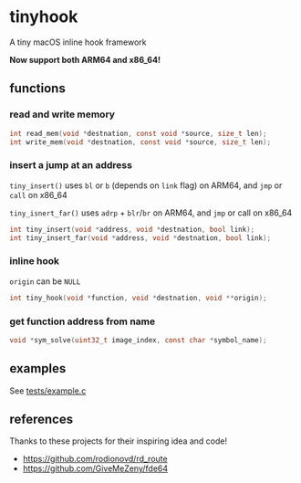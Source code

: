 # tinyhook

A tiny macOS inline hook framework

**Now support both ARM64 and x86_64!**

## functions

### read and write memory

```c
int read_mem(void *destnation, const void *source, size_t len);
int write_mem(void *destnation, const void *source, size_t len);
```

### insert a jump at an address

`tiny_insert()` uses `bl` or `b` (depends on `link` flag) on ARM64, and `jmp` or `call` on x86_64

`tiny_isnert_far()` uses `adrp` + `blr`/`br` on ARM64, and `jmp` or call on x86_64

```c
int tiny_insert(void *address, void *destnation, bool link);
int tiny_insert_far(void *address, void *destnation, bool link);
```

### inline hook

`origin` can be `NULL`

```c
int tiny_hook(void *function, void *destnation, void **origin);
```

### get function address from name

```c
void *sym_solve(uint32_t image_index, const char *symbol_name);
```

## examples

See [tests/example.c](https://github.com/Antibioticss/tinyhook/blob/main/test/example.c)

## references

Thanks to these projects for their inspiring idea and code!

-   https://github.com/rodionovd/rd_route
-   https://github.com/GiveMeZeny/fde64
